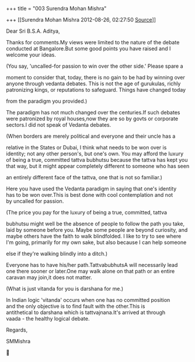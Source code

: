 +++
title = "003 Surendra Mohan Mishra"

+++
[[Surendra Mohan Mishra	2012-08-26, 02:27:50 [Source](https://groups.google.com/g/bvparishat/c/DLu-CapsFnM)]]



Dear Sri B.S.A. Aditya,  
  
Thanks for comments.My views were limited to the nature of the debate  
conducted at Bangalore.But some good points you have raised and I  
welcome your ideas.  
  
(You say, 'uncalled-for passion to win over the other side.' Please spare a  

moment to consider that, today, there is no gain to be had by winning over  
anyone through vedanta debates. This is not the age of gurukulas, richly  
patronizing kings, or reputations to safeguard. Things have changed today  

from the paradigm you provided.)  
  
The paradigm has not much changed over the centuries.If such debates  
were patronized by royal houses,now they are so by govts or corporate  
sectors.I did not speak of Vedanta debates.  
  
  
(When borders are merely political and everyone and their uncle has a  

relative in the States or Dubai, I think what needs to be won over is  
identity; not any other person's, but one's own. You may afford the luxury  
of being a true, committed tattva bubhutsu because the tattva has kept you  
that way, but it might appear completely different to someone who has seen  

an entirely different face of the tattva, one that is not so familiar.)  
  
Here you have used the Vedanta paradigm in saying that one's identity  
has to be won over.This is best done with cool contemplation and not  
by uncalled for passion.  
  
(The price you pay for the luxury of being a true, committed, tattva  

bubhutsu might well be the absence of people to follow the path you take,  
laid by someone before you. Maybe some people are beyond curiosity, and  
maybe others have the faith to walk blindfolded. I like to try to see where  
I'm going, primarily for my own sake, but also because I can help someone  

else if they're walking blindly into a ditch.)  
  
Everyone has to have his/her path.TattvabubhutsA will necessarily lead  
one there sooner or later.One may walk alone on that path or an entire  
caravan may join,it does not matter.  
  
(What is just vitanda for you is darshana for me.)  
  
In Indian logic 'vitanda' occurs when one has no committed position  
and the only objective is to find fault with the other.This is  
antithetical to darshana which is tattvajnana.It's arrived at through  
vaada - the healthy logical debate.  
  
Regards,  
  
SMMishra  



